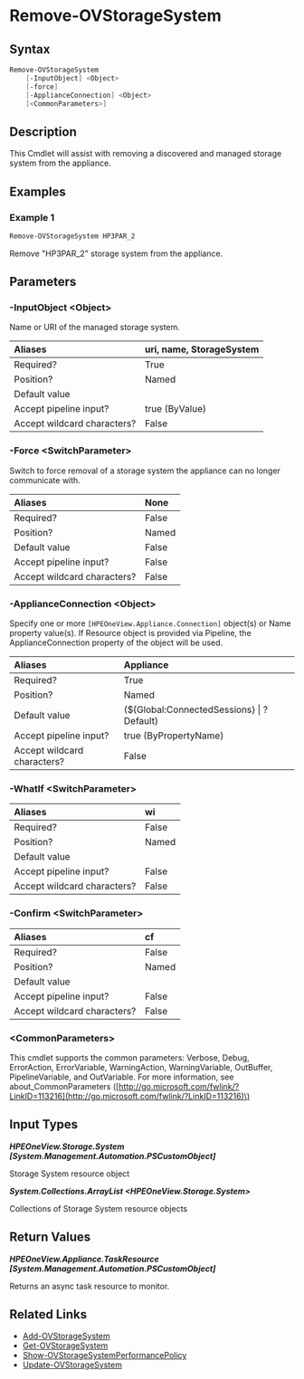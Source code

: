 ﻿---
description: Remove a Storage System
---

# Remove-OVStorageSystem

## Syntax

```powershell
Remove-OVStorageSystem
    [-InputObject] <Object>
    [-force]
    [-ApplianceConnection] <Object>
    [<CommonParameters>]
```

## Description

This Cmdlet will assist with removing a discovered and managed storage system from the appliance.

## Examples

###  Example 1 

```powershell
Remove-OVStorageSystem HP3PAR_2
```

Remove "HP3PAR_2" storage system from the appliance.

## Parameters

### -InputObject &lt;Object&gt;

Name or URI of the managed storage system.

| Aliases | uri, name, StorageSystem |
| :--- | :--- |
| Required? | True |
| Position? | Named |
| Default value |  |
| Accept pipeline input? | true (ByValue) |
| Accept wildcard characters? | False |

### -Force &lt;SwitchParameter&gt;

Switch to force removal of a storage system the appliance can no longer communicate with.

| Aliases | None |
| :--- | :--- |
| Required? | False |
| Position? | Named |
| Default value | False |
| Accept pipeline input? | False |
| Accept wildcard characters? | False |

### -ApplianceConnection &lt;Object&gt;

Specify one or more `[HPEOneView.Appliance.Connection]` object(s) or Name property value(s). If Resource object is provided via Pipeline, the ApplianceConnection property of the object will be used.

| Aliases | Appliance |
| :--- | :--- |
| Required? | True |
| Position? | Named |
| Default value | (${Global:ConnectedSessions} &vert; ? Default) |
| Accept pipeline input? | true (ByPropertyName) |
| Accept wildcard characters? | False |

### -WhatIf &lt;SwitchParameter&gt;



| Aliases | wi |
| :--- | :--- |
| Required? | False |
| Position? | Named |
| Default value |  |
| Accept pipeline input? | False |
| Accept wildcard characters? | False |

### -Confirm &lt;SwitchParameter&gt;



| Aliases | cf |
| :--- | :--- |
| Required? | False |
| Position? | Named |
| Default value |  |
| Accept pipeline input? | False |
| Accept wildcard characters? | False |

### &lt;CommonParameters&gt;

This cmdlet supports the common parameters: Verbose, Debug, ErrorAction, ErrorVariable, WarningAction, WarningVariable, OutBuffer, PipelineVariable, and OutVariable. For more information, see about\_CommonParameters \([http://go.microsoft.com/fwlink/?LinkID=113216](http://go.microsoft.com/fwlink/?LinkID=113216)\)

## Input Types

_**HPEOneView.Storage.System [System.Management.Automation.PSCustomObject]**_

Storage System resource object

_**System.Collections.ArrayList <HPEOneView.Storage.System>**_

Collections of Storage System resource objects

## Return Values

_**HPEOneView.Appliance.TaskResource [System.Management.Automation.PSCustomObject]**_

Returns an async task resource to monitor.

## Related Links

* [Add-OVStorageSystem](add-ovstoragesystem.md)
* [Get-OVStorageSystem](get-ovstoragesystem.md)
* [Show-OVStorageSystemPerformancePolicy](show-ovstoragesystemperformancepolicy.md)
* [Update-OVStorageSystem](update-ovstoragesystem.md)

